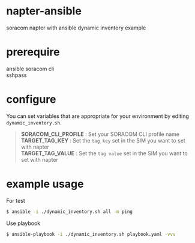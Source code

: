 # napter-ansible
soracom napter with ansible dynamic inventory example

# prerequire
ansible 
soracom cli  
sshpass

# configure
You can set variables that are appropriate for your environment by editing `dynamic_inventory.sh`.

> **SORACOM_CLI_PROFILE** : Set your SORACOM CLI profile name  
> **TARGET_TAG_KEY** : Set the `tag key` set in the SIM you want to set with napter  
> **TARGET_TAG_VALUE** : Set the `tag value` set in the SIM you want to set with napter  

# example usage
For test
```bash
$ ansible -i ./dynamic_inventory.sh all -m ping
```

Use playbook
```bash
$ ansible-playbook -i ./dynamic_inventory.sh playbook.yaml -vvv
```
